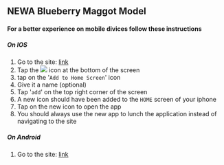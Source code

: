 ## NEWA Blueberry Maggot Model

#### For a better experience on mobile divices follow these instructions

##### On IOS

1.  Go to the site: [link](https://alexsinfarosa.github.io/blueberry-maggot-model-new/)
2.  Tap the <img src="https://png.icons8.com/ios/18/000000/level-up.png"> icon at the bottom of the screen
3.  tap on the '`Add to Home Screen`' icon
4.  Give it a name (optional)
5.  Tap '`add`' on the top right corner of the screen
6.  A new icon should have been added to the `HOME` screen of your iphone
7.  Tap on the new icon to open the app
8.  You should always use the new app to lunch the application instead of navigating to the site

##### On Android

1.  Go to the site: [link](https://alexsinfarosa.github.io/blueberry-maggot-model-new/)
